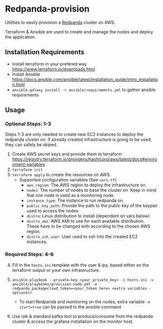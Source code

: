 # Redpanda-provision

Utilities to easily provision a [Redpanda](https://vectorized.io) cluster on AWS.

Terraform & Ansible are used to create and manage the nodes and deploy the application.

## Installation Requirements

* Install terraform in your prefered way https://www.terraform.io/downloads.html
* Install Ansible https://docs.ansible.com/ansible/latest/installation_guide/intro_installation.html
* `ansible-galaxy install -r ansible/requirements.yml` to gather ansible requirements

## Usage

### Optional Steps: 1-3

Steps 1-3 are only needed to create new EC2 instances to deploy the redpanda cluster on.
If already created infrastructure is going to be used, they can safely be skiped.

1. Create AWS secret keys and provide them to terraform https://registry.terraform.io/providers/hashicorp/aws/latest/docs#environment-variables
2. `terraform init`
3. `terraform apply` to create the resources on AWS.
    - Supported configuration variables (See `vars.tf`):
        - `aws_region`: The AWS region to deploy the infrastructure on.
        - `nodes`: The number of nodes to base the cluster on. Keep in mind that one node is used as a monitoring node.
        - `instance_type`: The instance to run redpanda on.
        - `public_key_path`: Provide the path to the public key of the keypair used to access the nodes.
        - `distro`: Linux distribution to install (dependent on vars below)
        - `distro_ami`: AWS AMI to use for each available distribution.
        These have to be changed with according to the chosen AWS region.
        - `distro_ssh_user`: User used to ssh into the created EC2 instances.
### Required Steps: 4-6  
        
4. Fill in the `hosts.ini` template with the user & ips, based either on the terraform output or your own infrastructure.
5. `ansible-playbook --private-key <your_private_key> -i hosts.ini -v ansible/playbooks/provision-node.yml -e redpanda_packagecloud_token=<your_token_here> <extra variables - optional>`
    - To start Redpanda and monitoring on the nodes, extra variable `-e start=true` can be passed to the ansible command

6. Use rpk & standard kafka tool to produce/consume from the redpanda cluster & access the grafana installation on the monitor host.
